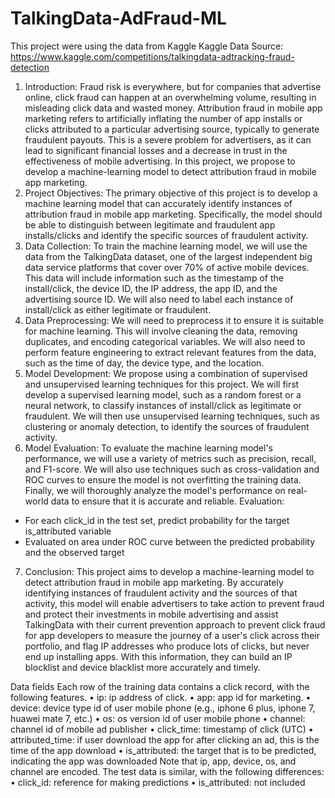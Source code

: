 # TalkingData-AdFraud-ML

This project were using the data from Kaggle
Kaggle Data Source: https://www.kaggle.com/competitions/talkingdata-adtracking-fraud-detection

1.	Introduction: Fraud risk is everywhere, but for companies that advertise online, click fraud can happen at an overwhelming volume, resulting in misleading click data and wasted money. Attribution fraud in mobile app marketing refers to artificially inflating the number of app installs or clicks attributed to a particular advertising source, typically to generate fraudulent payouts. This is a severe problem for advertisers, as it can lead to significant financial losses and a decrease in trust in the effectiveness of mobile advertising. In this project, we propose to develop a machine-learning model to detect attribution fraud in mobile app marketing.
2.	Project Objectives: The primary objective of this project is to develop a machine learning model that can accurately identify instances of attribution fraud in mobile app marketing. Specifically, the model should be able to distinguish between legitimate and fraudulent app installs/clicks and identify the specific sources of fraudulent activity.
3.	Data Collection: To train the machine learning model, we will use the data from the TalkingData dataset, one of the largest independent big data service platforms that cover over 70% of active mobile devices. This data will include information such as the timestamp of the install/click, the device ID, the IP address, the app ID, and the advertising source ID. We will also need to label each instance of install/click as either legitimate or fraudulent.
4.	Data Preprocessing: We will need to preprocess it to ensure it is suitable for machine learning. This will involve cleaning the data, removing duplicates, and encoding categorical variables. We will also need to perform feature engineering to extract relevant features from the data, such as the time of day, the device type, and the location.
5.	Model Development: We propose using a combination of supervised and unsupervised learning techniques for this project. We will first develop a supervised learning model, such as a random forest or a neural network, to classify instances of install/click as legitimate or fraudulent. We will then use unsupervised learning techniques, such as clustering or anomaly detection, to identify the sources of fraudulent activity.
6.	Model Evaluation: To evaluate the machine learning model's performance, we will use a variety of metrics such as precision, recall, and F1-score. We will also use techniques such as cross-validation and ROC curves to ensure the model is not overfitting the training data. Finally, we will thoroughly analyze the model's performance on real-world data to ensure that it is accurate and reliable.
Evaluation: 
-	For each click_id in the test set, predict probability for the target is_attributed variable
-	Evaluated on area under ROC curve between the predicted probability and the observed target
7.	Conclusion: This project aims to develop a machine-learning model to detect attribution fraud in mobile app marketing. By accurately identifying instances of fraudulent activity and the sources of that activity, this model will enable advertisers to take action to prevent fraud and protect their investments in mobile advertising and assist TalkingData with their current prevention approach to prevent click fraud for app developers to measure the journey of a user's click across their portfolio, and flag IP addresses who produce lots of clicks, but never end up installing apps. With this information, they can build an IP blocklist and device blacklist more accurately and timely.

Data fields
Each row of the training data contains a click record, with the following features.
•	ip: ip address of click.
•	app: app id for marketing.
•	device: device type id of user mobile phone (e.g., iphone 6 plus, iphone 7, huawei mate 7, etc.)
•	os: os version id of user mobile phone
•	channel: channel id of mobile ad publisher
•	click_time: timestamp of click (UTC)
•	attributed_time: if user download the app for after clicking an ad, this is the time of the app download
•	is_attributed: the target that is to be predicted, indicating the app was downloaded
Note that ip, app, device, os, and channel are encoded.
The test data is similar, with the following differences:
•	click_id: reference for making predictions
•	is_attributed: not included
